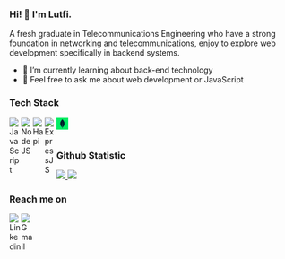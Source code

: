 ### Hi! 👋 I'm Lutfi.

A fresh graduate in Telecommunications Engineering who have a strong foundation in networking and telecommunications, enjoy to explore web development specifically in backend systems.

- 🌱 I’m currently learning about back-end technology
- 💬 Feel free to ask me about web development or JavaScript

### Tech Stack

<a href="#"><img align="left" alt="JavaScript" title="JavaScript" width="21px" src="https://upload.wikimedia.org/wikipedia/commons/9/99/Unofficial_JavaScript_logo_2.svg" /></a>
<a href="https://nodejs.org/"><img align="left" alt="NodeJS" title="NodeJS" width="21px" src="https://seeklogo.com/images/N/nodejs-logo-FBE122E377-seeklogo.com.png" /></a>
<a href="https://hapi.dev/"><img align="left" alt="Hapi" title="Hapi (NodeJS HTTP Framework)" width="21px" src="https://avatars.githubusercontent.com/u/3774533?s=200&v=4" /></a>
<a href="https://expressjs.com/"><img align="left" alt="ExpressJS" title="ExpressJS" width="21px" src="https://e7.pngegg.com/pngimages/846/87/png-clipart-website-development-express-js-node-js-javascript-npm-vue-js-text-trademark.png" /></a>
<a href="https://www.mongodb.com/"><img align="left" alt="MongoDB" title="MongoDB" width="21px" src="https://raw.githubusercontent.com/edent/SuperTinyIcons/c754e642ab1eb7950904643f8393ee7d115a463f/images/svg/mongodb.svg" /></a>
<br>
<br>

### Github Statistic

<p align="left">
<a href="https://github.com/dimasmds">
  <img height="180em" src="https://github-readme-stats-eight-theta.vercel.app/api?username=lutfirz&show_icons=true&theme=algolia&include_all_commits=true&count_private=true"/>
  <img height="180em" src="https://github-readme-stats-eight-theta.vercel.app/api/top-langs/?username=lutfirz&layout=compact&langs_count=8&theme=algolia"/>
</a>
</p>

### Reach me on

<a href="https://linkedin.com/in/lutfi-razan/"><img align="left" alt="Linkedin" title="Linkedin" width="21px" src="https://cdn1.iconfinder.com/data/icons/logotypes/32/circle-linkedin-512.png" /></a>
<a href="https://mail.google.com/mail/?view=cm&fs=1&to=lutfirazan@gmail.com"><img align="left" alt="Gmail" title="Gmail" width="21px" src="https://upload.wikimedia.org/wikipedia/commons/thumb/7/7e/Gmail_icon_%282020%29.svg/1200px-Gmail_icon_%282020%29.svg.png" /></a>
